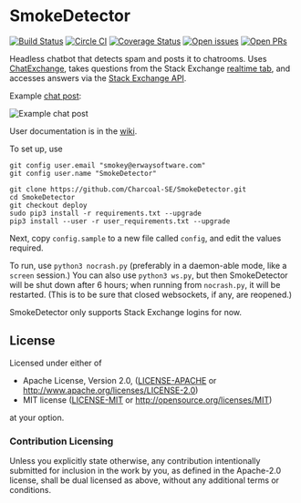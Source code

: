 SmokeDetector
=============

[![Build Status](https://travis-ci.org/Charcoal-SE/SmokeDetector.svg?branch=master)](https://travis-ci.org/Charcoal-SE/SmokeDetector) [![Circle CI](https://circleci.com/gh/Charcoal-SE/SmokeDetector.svg?style=shield)](https://circleci.com/gh/Charcoal-SE/SmokeDetector) [![Coverage Status](https://coveralls.io/repos/github/Charcoal-SE/SmokeDetector/badge.svg?branch=master)](https://coveralls.io/github/Charcoal-SE/SmokeDetector?branch=master) [![Open issues](https://img.shields.io/github/issues/Charcoal-SE/SmokeDetector.svg)](https://github.com/Charcoal-SE/SmokeDetector/issues) [![Open PRs](https://img.shields.io/github/issues-pr/Charcoal-SE/SmokeDetector.svg)](https://github.com/Charcoal-SE/SmokeDetector/pulls)


Headless chatbot that detects spam and posts it to chatrooms. Uses [ChatExchange](https://github.com/Manishearth/ChatExchange), takes questions from the Stack Exchange [realtime tab](https://stackexchange.com/questions?tab=realtime), and accesses answers via the [Stack Exchange API](http://api.stackexchange.com/).

Example [chat post](http://chat.stackexchange.com/transcript/11540?m=17962164#17962164):

![Example chat post](https://i.stack.imgur.com/oLyfb.png)

User documentation is in the [wiki](https://charcoal-se.org/smokey).

To set up, use

```
git config user.email "smokey@erwaysoftware.com"
git config user.name "SmokeDetector"

git clone https://github.com/Charcoal-SE/SmokeDetector.git
cd SmokeDetector
git checkout deploy
sudo pip3 install -r requirements.txt --upgrade
pip3 install --user -r user_requirements.txt --upgrade
```

Next, copy `config.sample` to a new file called `config`, and edit the values required.

To run, use `python3 nocrash.py` (preferably in a daemon-able mode, like a `screen` session.)
You can also use `python3 ws.py`, but then SmokeDetector will be shut down after 6 hours; when running from `nocrash.py`, it will be restarted. (This is to be sure that closed websockets, if any, are reopened.)

SmokeDetector only supports Stack Exchange logins for now.

## License

Licensed under either of

 * Apache License, Version 2.0, ([LICENSE-APACHE](LICENSE-APACHE) or http://www.apache.org/licenses/LICENSE-2.0)
 * MIT license ([LICENSE-MIT](LICENSE-MIT) or http://opensource.org/licenses/MIT)

at your option.

### Contribution Licensing

Unless you explicitly state otherwise, any contribution intentionally submitted for inclusion in the work by you, as defined in the Apache-2.0 license, shall be dual licensed as above, without any additional terms or conditions. 


